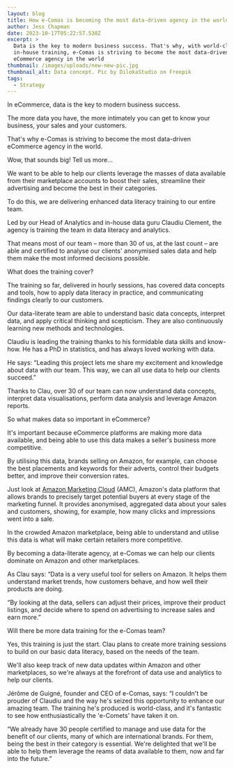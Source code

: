```yaml
---
layout: blog
title: How e-Comas is becoming the most data-driven agency in the world
author: Jess Chapman
date: 2023-10-17T05:22:57.538Z
excerpt: >
  Data is the key to modern business success. That's why, with world-class
  in-house training, e-Comas is striving to become the most data-driven
  eCommerce agency in the world
thumbnail: /images/uploads/new-new-pic.jpg
thumbnail_alt: Data concept. Pic by DilokaStudio on Freepik
tags:
  - Strategy
---
```

<!--StartFragment-->

In eCommerce, data is the key to modern business success.

The more data you have, the more intimately you can get to know your business, your sales and your customers.

That's why e-Comas is striving to become the most data-driven eCommerce agency in the world.



Wow, that sounds big! Tell us more...

We want to be able to help our clients leverage the masses of data available from their marketplace accounts to boost their sales, streamline their advertising and become the best in their categories.

To do this, we are delivering enhanced data literacy training to our entire team.

Led by our Head of Analytics and in-house data guru Claudiu Clement, the agency is training the team in data literacy and analytics.

That means most of our team – more than 30 of us, at the last count – are able and certified to analyse our clients' anonymised sales data and help them make the most informed decisions possible.



What does the training cover?

The training so far, delivered in hourly sessions, has covered data concepts and tools, how to apply data literacy in practice, and communicating findings clearly to our customers.

Our data-literate team are able to understand basic data concepts, interpret data, and apply critical thinking and scepticism. They are also continuously learning new methods and technologies.

Claudiu is leading the training thanks to his formidable data skills and know-how. He has a PhD in statistics, and has always loved working with data.

He says: “Leading this project lets me share my excitement and knowledge about data with our team. This way, we can all use data to help our clients succeed.”

Thanks to Clau, over 30 of our team can now understand data concepts, interpret data visualisations, perform data analysis and leverage Amazon reports.



So what makes data so important in eCommerce?

It's important because eCommerce platforms are making more data available, and being able to use this data makes a seller's business more competitive.

By utilising this data, brands selling on Amazon, for example, can choose the best placements and keywords for their adverts, control their budgets better, and improve their conversion rates.

Just look at [Amazon Marketing Cloud](https://e-comas.com/2022/10/31/amazon-marketing-cloud-the-holy-grail-of-advertising.html) (AMC), Amazon's data platform that allows brands to precisely target potential buyers at every stage of the marketing funnel. It provides anonymised, aggregated data about your sales and customers, showing, for example, how many clicks and impressions went into a sale.

In the crowded Amazon marketplace, being able to understand and utilise this data is what will make certain retailers more competitive.

By becoming a data-literate agency, at e-Comas we can help our clients dominate on Amazon and other marketplaces.

As Clau says: “Data is a very useful tool for sellers on Amazon. It helps them understand market trends, how customers behave, and how well their products are doing.

“By looking at the data, sellers can adjust their prices, improve their product listings, and decide where to spend on advertising to increase sales and earn more.”



Will there be more data training for the e-Comas team?

Yes, this training is just the start. Clau plans to create more training sessions to build on our basic data literacy, based on the needs of the team.

We'll also keep track of new data updates within Amazon and other marketplaces, so we're always at the forefront of data use and analytics to help our clients.

Jérôme de Guigné, founder and CEO of e-Comas, says: “I couldn't be prouder of Claudiu and the way he's seized this opportunity to enhance our amazing team. The training he's produced is world-class, and it's fantastic to see how enthusiastically the 'e-Comets' have taken it on.

“We already have 30 people certified to manage and use data for the benefit of our clients, many of which are international brands. For them, being the best in their category is essential. We're delighted that we'll be able to help them leverage the reams of data available to them, now and far into the future.”  



<!--EndFragment-->
